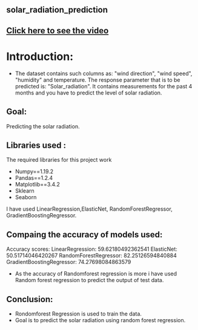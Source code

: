 ## solar_radiation_prediction
## [Click here to see the video](https://drive.google.com/file/d/1bs4BsPVQ2pytj6PAoVn1dXv2scQSOihh/view?usp=sharing)
# Introduction:
- The dataset contains such columns as: "wind direction", "wind speed", "humidity" and temperature. The response parameter that is to be predicted is: "Solar_radiation". It contains measurements for the past 4 months and you have to predict the level of solar radiation.
## Goal:
Predicting the solar radiation.

## Libraries used :
The required libraries for this project work
- Numpy==1.19.2
- Pandas==1.2.4
- Matplotlib==3.4.2
- Sklearn
- Seaborn

I have used LinearRegression,ElasticNet, RandomForestRegressor, GradientBoostingRegressor.
## Compaing the accuracy of models used:
Accuracy scores: 
LinearRegression: 59.62180492362541
ElasticNet: 50.51714046420267
RandomForestRegressor: 82.25126594840884
GradientBoostingRegressor: 74.27698084863579
- As the accuracy of Randomforest regression is more i have used Random forest  regression to predict the output of test data.

## Conclusion:
- Rondomforest Regression is used to train the data.
- Goal is to predict the solar radiation using random forest regression.
